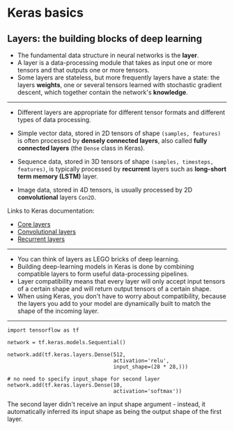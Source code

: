 
# Keras basics

## Layers: the building blocks of deep learning

- The fundamental data structure in neural networks is the **layer**.
- A layer is a data-processing module that takes as input one or more tensors and that outputs one or more tensors.
- Some layers are stateless, but more frequently layers have a state: the layers **weights**, one or several tensors learned with stochastic gradient descent, which together contain the network's **knowledge**.

---

- Different layers are appropriate for different tensor formats and different types of data processing.

- Simple vector data, stored in 2D tensors of shape ```(samples, features)``` is often processed by **densely connected layers**, 
also called **fully connected layers** (the ```Dense``` class in Keras).

- Sequence data, stored in 3D tensors of shape ```(samples, timesteps, features)```, is typically processed by **recurrent** layers 
such as **long-short term memory (LSTM)** layer.

- Image data, stored in 4D tensors, is usually processed by 2D **convolutional** layers ```Con2D```. 

Links to Keras documentation:

- [Core layers](https://keras.io/layers/core/)
- [Convolutional layers](https://keras.io/layers/convolutional/)
- [Recurrent layers](https://keras.io/layers/recurrent/)

---

- You can think of layers as LEGO bricks of deep learning.
- Building deep-learning models in Keras is done by combining compatible layers to form useful data-processing pipelines.
- Layer compatibility means that every layer will only accept input tensors of a certain shape and will return output tensors of a certain shape.
- When using Keras, you don't have to worry about compatibility, because the layers you add to your model are dynamically built to match the shape of the incoming layer.

---

```
import tensorflow as tf

network = tf.keras.models.Sequential()

network.add(tf.keras.layers.Dense(512,
                                  activation='relu',
                                  input_shape=(28 * 28,)))

# no need to specify input_shape for second layer
network.add(tf.keras.layers.Dense(10,
                                  activation='softmax')) 
```

The second layer didn't receive an input shape argument - instead, it automatically inferred its input shape as being the output shape of the first layer.
